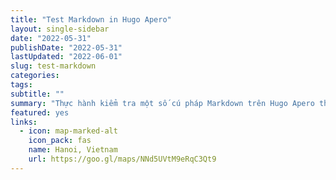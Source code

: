 ```yaml
---
title: "Test Markdown in Hugo Apero"
layout: single-sidebar
date: "2022-05-31"
publishDate: "2022-05-31"
lastUpdated: "2022-06-01"
slug: test-markdown
categories:
tags:
subtitle: ""
summary: "Thực hành kiểm tra một số cú pháp Markdown trên Hugo Apero theme."
featured: yes
links:
  - icon: map-marked-alt
    icon_pack: fas
    name: Hanoi, Vietnam
    url: https://goo.gl/maps/NNd5UVtM9eRqC3Qt9
---
```

